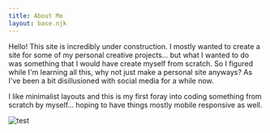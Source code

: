```yaml
---
title: About Me
layout: base.njk
---
```


Hello! This site is incredibly under construction. I mostly wanted to create a site for some of my personal creative projects... but what I wanted to do was something that I would have create myself from scratch. So I figured while I'm learning all this, why not just make a personal site anyways? As I've been a bit disillusioned with social media for a while now.

I like minimalist layouts and this is my first foray into coding something from scratch by myself... hoping to have things mostly mobile responsive as well.


![test](/images/quag.png)
